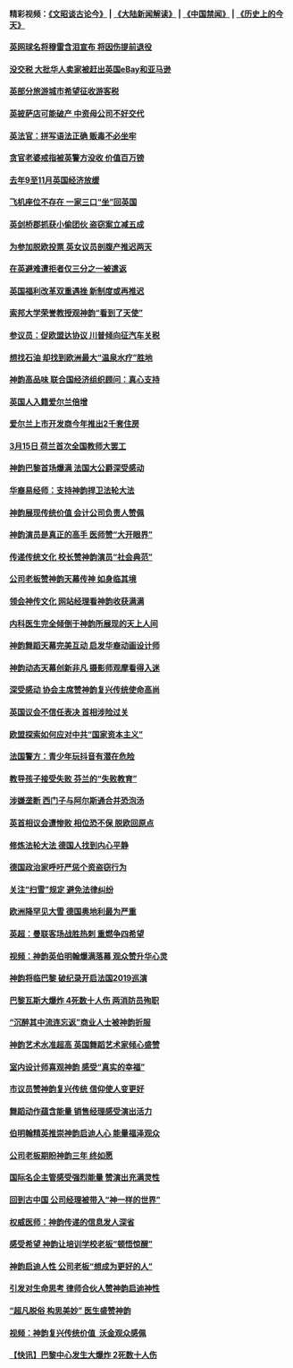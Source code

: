 #### 精彩视频：[《文昭谈古论今》](https://github.com/gfw-breaker/wenzhao/blob/master/README.md?t=01172130) | [《大陆新闻解读》](https://github.com/gfw-breaker/ntdtv-comedy/blob/master/README.md?t=01172130) | [《中国禁闻》](https://github.com/gfw-breaker/ntdtv-news/blob/master/README.md?t=01172130) | [《历史上的今天》](https://github.com/gfw-breaker/today-in-history/blob/master/README.md?t=01172130) 

#### [英网球名将穆雷含泪宣布 将因伤提前退役](../pages/nsc974/n10983038.md?t=01172130) 

#### [没交税 大批华人卖家被赶出英国eBay和亚马逊](../pages/nsc974/n10983108.md?t=01172130) 

#### [英部分旅游城市希望征收游客税](../pages/nsc974/n10983104.md?t=01172130) 

#### [英披萨店可能破产 中资母公司不好交代](../pages/nsc974/n10983069.md?t=01172130) 

#### [英法官：拼写语法正确 贩毒不必坐牢](../pages/nsc974/n10983060.md?t=01172130) 

#### [贪官老婆戒指被英警方没收 价值百万镑](../pages/nsc974/n10983052.md?t=01172130) 

#### [去年9至11月英国经济放缓](../pages/nsc974/n10983032.md?t=01172130) 

#### [飞机座位不存在  一家三口“坐”回英国](../pages/nsc974/n10983023.md?t=01172130) 

#### [英剑桥郡抓获小偷团伙 盗窃案立减五成](../pages/nsc974/n10983009.md?t=01172130) 

#### [为参加脱欧投票 英女议员剖腹产推迟两天](../pages/nsc974/n10983001.md?t=01172130) 

#### [在英避难遭拒者仅三分之一被遣返](../pages/nsc974/n10982984.md?t=01172130) 

#### [英国福利改革双重遇挫 新制度或再推迟](../pages/nsc974/n10982948.md?t=01172130) 

#### [索邦大学荣誉教授观神韵“看到了天使”](../pages/nsc974/n10982933.md?t=01172130) 

#### [参议员：促欧盟达协议 川普倾向征汽车关税](../pages/nsc974/n10982456.md?t=01172130) 

#### [想找石油 却找到欧洲最大“温泉水疗”胜地](../pages/nsc974/n10982219.md?t=01172130) 

#### [神韵高品味 联合国经济组织顾问：真心支持](../pages/nsc974/n10982478.md?t=01172130) 

#### [英国人入籍爱尔兰倍增](../pages/nsc974/n10982160.md?t=01172130) 

#### [爱尔兰上市开发商今年推出2千套住房](../pages/nsc974/n10982096.md?t=01172130) 

#### [3月15日 荷兰首次全国教师大罢工](../pages/nsc974/n10982052.md?t=01172130) 

#### [神韵巴黎首场爆满 法国大公爵深受感动](../pages/nsc974/n10981627.md?t=01172130) 

#### [华裔易经师：支持神韵捍卫法轮大法](../pages/nsc974/n10981691.md?t=01172130) 

#### [神韵展现传统价值 会计公司负责人赞佩](../pages/nsc974/n10981655.md?t=01172130) 

#### [神韵演员是真正的高手 医师赞“大开眼界”](../pages/nsc974/n10981377.md?t=01172130) 

#### [传递传统文化 校长赞神韵演员“社会典范”](../pages/nsc974/n10981113.md?t=01172130) 

#### [公司老板赞神韵天幕传神 如身临其境](../pages/nsc974/n10981256.md?t=01172130) 

#### [领会神传文化 网站经理看神韵收获满满](../pages/nsc974/n10981047.md?t=01172130) 

#### [内科医生完全倾倒于神韵所展现的天上人间](../pages/nsc974/n10981123.md?t=01172130) 

#### [神韵舞蹈天幕完美互动 启发华裔动画设计师](../pages/nsc974/n10980923.md?t=01172130) 

#### [神韵动态天幕创新非凡 摄影师观摩看得入迷](../pages/nsc974/n10980852.md?t=01172130) 

#### [深受感动 协会主席赞神韵复兴传统使命高尚](../pages/nsc974/n10980758.md?t=01172130) 

#### [英国议会不信任表决 首相涉险过关](../pages/nsc974/n10980536.md?t=01172130) 

#### [欧盟探索如何应对中共“国家资本主义”](../pages/nsc974/n10979979.md?t=01172130) 

#### [法国警方：青少年玩抖音有潜在危险](../pages/nsc974/n10979065.md?t=01172130) 

#### [教导孩子接受失败 芬兰的“失败教育”](../pages/nsc974/n10979250.md?t=01172130) 

#### [涉嫌垄断 西门子与阿尔斯通合并恐泡汤](../pages/nsc974/n10979194.md?t=01172130) 

#### [英首相议会遭惨败 相位恐不保 脱欧回原点](../pages/nsc974/n10977981.md?t=01172130) 

#### [修炼法轮大法 德国人找到内心平静](../pages/nsc974/n10977570.md?t=01172130) 

#### [德国政治家呼吁严惩个资盗窃行为](../pages/nsc974/n10977528.md?t=01172130) 

#### [关注“扫雪”规定 避免法律纠纷](../pages/nsc974/n10977179.md?t=01172130) 

#### [欧洲降罕见大雪 德国奥地利最为严重](../pages/nsc974/n10977064.md?t=01172130) 

#### [英超：曼联客场战胜热刺 重燃争四希望](../pages/nsc974/n10976750.md?t=01172130) 

#### [视频：神韵英伯明翰爆满落幕 观众赞升华心灵](../pages/nsc974/n10975642.md?t=01172130) 

#### [神韵将临巴黎 破纪录开启法国2019巡演](../pages/nsc974/n10975354.md?t=01172130) 

#### [巴黎瓦斯大爆炸 4死数十人伤 两消防员殉职](../pages/nsc974/n10973956.md?t=01172130) 

#### [“沉醉其中流连忘返”商业人士被神韵折服](../pages/nsc974/n10973730.md?t=01172130) 

#### [神韵艺术水准超高 英国舞蹈艺术家倾心盛赞](../pages/nsc974/n10973515.md?t=01172130) 

#### [室内设计师喜观神韵 感受“真实的幸福”](../pages/nsc974/n10973397.md?t=01172130) 

#### [市议员赞神韵复兴传统 信仰使人变更好](../pages/nsc974/n10973340.md?t=01172130) 

#### [舞蹈动作蕴含能量 销售经理感受演出活力](../pages/nsc974/n10973210.md?t=01172130) 

#### [伯明翰精英推崇神韵启迪人心 能量福泽观众](../pages/nsc974/n10971911.md?t=01172130) 

#### [公司老板期盼神韵三年 终如愿](../pages/nsc974/n10971777.md?t=01172130) 

#### [国际名企主管感受强烈能量 赞演出充满灵性](../pages/nsc974/n10971724.md?t=01172130) 

#### [回到古中国 公司经理被带入“神一样的世界”](../pages/nsc974/n10971705.md?t=01172130) 

#### [权威医师：神韵传递的信息发人深省](../pages/nsc974/n10971688.md?t=01172130) 

#### [感受希望 神韵让培训学校老板“顿悟惊醒”](../pages/nsc974/n10971444.md?t=01172130) 

#### [神韵启迪人性 公司老板“想成为更好的人”](../pages/nsc974/n10971424.md?t=01172130) 

#### [引发对生命思考 律师合伙人赞神韵启迪神性](../pages/nsc974/n10971151.md?t=01172130) 

#### [“超凡脱俗 构思美妙” 医生盛赞神韵](../pages/nsc974/n10971122.md?t=01172130) 

#### [视频：神韵复兴传统价值  沃金观众感佩](../pages/nsc974/n10970961.md?t=01172130) 

#### [【快讯】巴黎中心发生大爆炸 2死数十人伤](../pages/nsc974/n10970675.md?t=01172130) 

